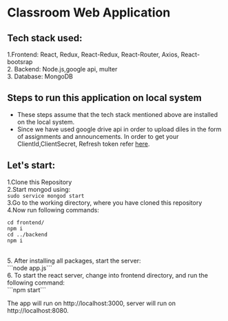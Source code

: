 # Classroom Web Application

## Tech stack used:
1.Frontend: React, Redux, React-Redux, React-Router, Axios, React-bootsrap
<br/>
2. Backend: Node.js,google api, multer
<br/>
3. Database: MongoDB

## Steps to run this application on local system
* These steps assume that the tech stack mentioned above are installed on the local system.
* Since we have used google drive api in order to upload diles in the form of assignments and announcements. In order to get your ClientId,ClientSecret, Refresh token refer [here](https://console.cloud.google.com).
## Let's start:
1.Clone this Repository<br/>
2.Start mongod using:<br/>
``` sudo service mongod start ```<br/>
3.Go to the working directory, where you have cloned this repository<br/>
4.Now run following commands:<br/>
```
cd frontend/
npm i
cd ../backend
npm i
```
<br/>
5. After installing all packages, start the server:<br/>
```node app.js```<br/>
6. To start the react server, change into frontend directory, and run the following command:<br/>
```npm start```<br/>

The app will run on http://localhost:3000, server will run on http://localhost:8080.
 <br/>
 








